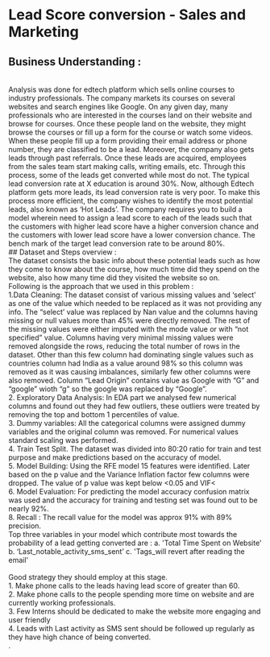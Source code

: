 # Lead Score conversion - Sales and Marketing

## Business Understanding :
</br>
Analysis was done for edtech platform which sells online courses to industry professionals. The company markets its courses on several websites and search engines like Google.  On any given day, many professionals who are interested in the courses land on their website and browse for courses.
Once these people land on the website, they might browse the courses or fill up a form for the course or watch some videos. When these people fill up a form
providing their email address or phone number, they are classified to be a lead. Moreover, the company also gets leads
through past referrals. Once these leads are acquired, employees from the sales team start making calls, writing emails, etc.
Through this process, some of the leads get converted while most do not. The typical lead conversion rate at X education is
around 30%.
Now, although Edtech platform gets more leads, its lead conversion rate is very poor. To make this process more efficient, the
company wishes to identify the most potential leads, also known as ‘Hot Leads’.
The company requires you to build a model wherein need to assign a lead score to each of the leads such that the customers
with higher lead score have a higher conversion chance and the customers with lower lead score have a lower conversion
chance. The bench mark of the target lead conversion rate to be around 80%.
</br>
## Dataset and Steps overview :
</br>
The dataset consists the basic info about these potential leads such as how they come to know about the course, how much time did 
they spend on the website, also how many time did they visited the website so on. </br> 
Following is the approach that we used in this problem :
</br>
1.Data Cleaning:
The dataset consist of various missing values and ‘select’ as one of the value which needed to 
be replaced as it was not providing any info. The “select’ value was replaced by Nan value and 
the columns having missing or null values more than 45% were directly removed. The rest of 
the missing values were either imputed with the mode value or with “not specified” value. 
Columns having very minimal missing values were removed alongside the rows, reducing the 
total number of rows in the dataset. Other than this few column had dominating single values 
such as countries column had India as a value around 98% so this column was removed as it 
was causing imbalances, similarly few other columns were also removed. Column “Lead Origin” 
contains value as Google with “G” and “google” wioth “g” so the google was replaced by 
“Google”.
</br>
2. Exploratory Data Analysis:
In EDA part we analysed few numerical columns and found out they had few outliers, these 
outliers were treated by removing the top and bottom 1 percentiles of value.
</br>
3. Dummy variables:
All the categorical columns were assigned dummy variables and the original column was 
removed. For numerical values standard scaling was performed.
</br>
4. Train Test Split.
The dataset was divided into 80:20 ratio for train and test purpose and make predictions based on the accuracy of model.
</br>
5. Model Building:
Using the RFE model 15 features were identified. Later based on the p value and the Variance 
Inflation factor few columns were dropped. The value of p value was kept below <0.05 and VIF< 
</br>
6. Model Evaluation:
For predicting the model accuracy confusion matrix was used and the accuracy for training and 
testing set was found out to be nearly 92%.
</br>
8. Recall :
The recall value for the model was approx 91% with 89% precision.
</br>
Top three variables in your model which contribute most towards the probability of a lead 
getting converted are :
a. 'Total Time Spent on Website'
b.  ‘Last_notable_activity_sms_sent’
c.  'Tags_will revert after reading the email' </br>
</br>
Good strategy they should employ at this stage. </br>
1. Make phone calls to the leads having lead score of greater than 60. </br>
2. Make phone calls to the people spending more time on website and are currently 
working professionals. </br>
3. Few Interns should be dedicated to make the website more engaging and user 
friendly </br>
4. Leads with Last activity as SMS sent should be followed up regularly as they have high 
chance of being converted. </br>
.
